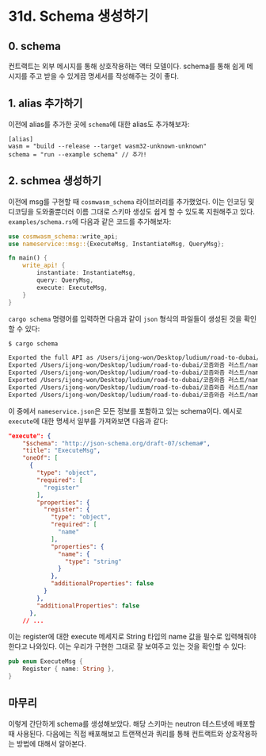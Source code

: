 # 31d. Schema 생성하기 

## 0. schema
컨트랙트는 외부 메시지를 통해 상호작용하는 액터 모델이다. schema를 통해 쉽게 메시지를 주고 받을 수 있게끔 명세서를 작성해주는 것이 좋다. 

## 1. alias 추가하기
이전에 alias를 추가한 곳에 `schema`에 대한 alias도 추가해보자:
```
[alias]
wasm = "build --release --target wasm32-unknown-unknown"
schema = "run --example schema" // 추가!
```

## 2. schmea 생성하기
이전에 msg를 구현할 때 `cosmwasm_schema` 라이브러리를 추가했었다. 이는 인코딩 및 디코딩을 도와줄뿐더러 이름 그대로 스키마 생성도 쉽게 할 수 있도록 지원해주고 있다. `examples/schema.rs`에 다음과 같은 코드를 추가해보자:
```rust
use cosmwasm_schema::write_api;
use nameservice::msg::{ExecuteMsg, InstantiateMsg, QueryMsg};

fn main() {
    write_api! {
        instantiate: InstantiateMsg,
        query: QueryMsg,
        execute: ExecuteMsg,
    }
}
```

`cargo schema` 명령어를 입력하면 다음과 같이 `json` 형식의 파일들이 생성된 것을 확인할 수 있다:
```sh
$ cargo schema

Exported the full API as /Users/ijong-won/Desktop/ludium/road-to-dubai/코즘와즘 러스트/nameservice/schema/nameservice.json
Exported /Users/ijong-won/Desktop/ludium/road-to-dubai/코즘와즘 러스트/nameservice/schema/raw/instantiate.json
Exported /Users/ijong-won/Desktop/ludium/road-to-dubai/코즘와즘 러스트/nameservice/schema/raw/execute.json
Exported /Users/ijong-won/Desktop/ludium/road-to-dubai/코즘와즘 러스트/nameservice/schema/raw/query.json
Exported /Users/ijong-won/Desktop/ludium/road-to-dubai/코즘와즘 러스트/nameservice/schema/raw/response_to_config.json
Exported /Users/ijong-won/Desktop/ludium/road-to-dubai/코즘와즘 러스트/nameservice/schema/raw/response_to_resolve_record.json
```

이 중에서 `nameservice.json`은 모든 정보를 포함하고 있는 schema이다. 예시로 `execute`에 대한 명세서 일부를 가져와보면 다음과 같다: 
```json
"execute": {
    "$schema": "http://json-schema.org/draft-07/schema#",
    "title": "ExecuteMsg",
    "oneOf": [
      {
        "type": "object",
        "required": [
          "register"
        ],
        "properties": {
          "register": {
            "type": "object",
            "required": [
              "name"
            ],
            "properties": {
              "name": {
                "type": "string"
              }
            },
            "additionalProperties": false
          }
        },
        "additionalProperties": false
      },
    // ...
```

이는 register에 대한 execute 메세지로 String 타입의 name 값을 필수로 입력해줘야 한다고 나와있다. 이는 우리가 구현한 그대로 잘 보여주고 있는 것을 확인할 수 있다:
```rust
pub enum ExecuteMsg {
    Register { name: String },
}
```

## 마무리 
이렇게 간단하게 schema를 생성해보았다. 해당 스키마는 neutron 테스트넷에 배포할 때 사용된다. 다음에는 직접 배포해보고 트랜잭션과 쿼리를 통해 컨트랙트와 상호작용하는 방법에 대해서 알아본다. 